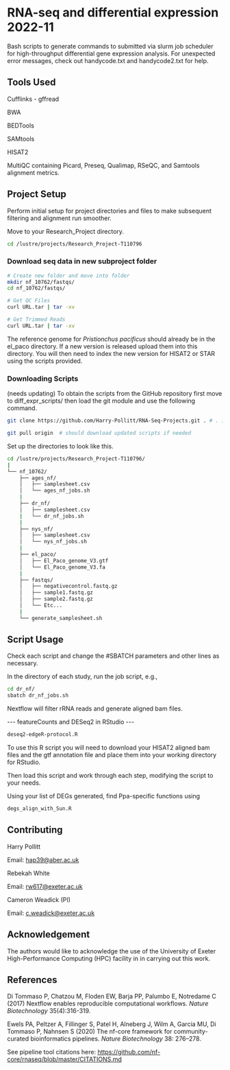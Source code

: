 # RNA-seq and differential expression 2022-11

Bash scripts to generate commands to submitted via slurm job scheduler for high-throughput differential gene expression analysis. For unexpected error messages, check out handycode.txt and handycode2.txt for help.

## Tools Used

Cufflinks - gffread

BWA

BEDTools

SAMtools

HISAT2

MultiQC containing Picard, Preseq, Qualimap, RSeQC, and Samtools alignment metrics.

## Project Setup

Perform initial setup for project directories and files to make subsequent filtering and alignment run smoother.

Move to your Research_Project directory.

```bash
cd /lustre/projects/Research_Project-T110796
```


### Download seq data in new subproject folder
```bash
# Create new folder and move into folder
mkdir nf_10762/fastqs/
cd nf_10762/fastqs/

# Get QC Files
curl URL.tar | tar -xv

# Get Trimmed Reads
curl URL.tar | tar -xv
```


The reference genome for *Pristionchus pacificus* should already be in the el_paco directory. If a new version is released upload them
into this directory. You will then need to index the new version for HISAT2 or STAR using the scripts provided.



### Downloading Scripts 
(needs updating)
To obtain the scripts from the GitHub repository first move to diff_expr_scripts/ then load the git module and use the following command.

```bash
git clone https://github.com/Harry-Pollitt/RNA-Seq-Projects.git . # . is current working directory 

git pull origin  # should download updated scripts if needed
```



Set up the directories to look like this.

```bash
cd /lustre/projects/Research_Project-T110796/
|
└── nf_10762/
    ├── ages_nf/
    │   ├── samplesheet.csv
    │   └── ages_nf_jobs.sh
    |
    ├── dr_nf/
    │   ├── samplesheet.csv
    |   └── dr_nf_jobs.sh
    |
    ├── nys_nf/
    │   ├── samplesheet.csv
    │   └── nys_nf_jobs.sh
    |
    ├── el_paco/
    │   ├── El_Paco_genome_V3.gtf
    │   └── El_Paco_genome_V3.fa
    |
    ├── fastqs/
    │   ├── negativecontrol.fastq.gz
    │   ├── sample1.fastq.gz
    │   ├── sample2.fastq.gz
    │   └── Etc...      
    |
    └── generate_samplesheet.sh 


```

## Script Usage

Check each script and change the #SBATCH parameters and other lines as necessary.

In the directory of each study, run the job script, e.g., 

```bash
cd dr_nf/
sbatch dr_nf_jobs.sh
```

Nextflow will filter rRNA reads and generate aligned bam files.


--- featureCounts and DESeq2 in RStudio ---

```bash
deseq2-edgeR-protocol.R
```

To use this R script you will need to download your HISAT2 aligned bam files and the gtf annotation file and place them into your working directory for RStudio.

Then load this script and work through each step, modifying the script to your needs. 

Using your list of DEGs generated, find Ppa-specific functions using

```bash
degs_align_with_Sun.R
```



## Contributing

Harry Pollitt

Email: hap39@aber.ac.uk

Rebekah White

Email: rw617@exeter.ac.uk

Cameron Weadick (PI)

Email: c.weadick@exeter.ac.uk

## Acknowledgement

The authors would like to acknowledge the use of the University of Exeter High-Performance Computing (HPC) facility in
in carrying out this work.


## References

Di Tommaso P, Chatzou M, Floden EW, Barja PP, Palumbo E, Notredame C (2017) Nextflow enables reproducible computational workflows. *Nature Biotechnology* 35(4):316-319.

Ewels PA, Peltzer A, Fillinger S, Patel H, Alneberg J, Wilm A, Garcia MU, Di Tommaso P, Nahnsen S (2020) The nf-core framework for community-curated bioinformatics pipelines. *Nature Biotechnology* 38: 276–278.

See pipeline tool citations here: https://github.com/nf-core/rnaseq/blob/master/CITATIONS.md
